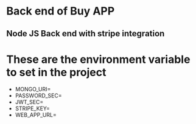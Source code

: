 # Back end of Buy APP

## Node JS Back end with stripe integration

# These are the environment variable to set in the project
- MONGO_URI=
- PASSWORD_SEC=
- JWT_SEC=
- STRIPE_KEY=
- WEB_APP_URL=